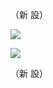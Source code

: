 （新 設）

![](https://www.nta.go.jp/tmp/9e47f49e-f23a-4b44-adc4-73566874c8e3/images/4392b1b4cd28f03cb3b66d60e80156fcf8a9006a997c3f158d58658e0bb6f2e5.jpg)

![](https://www.nta.go.jp/tmp/9e47f49e-f23a-4b44-adc4-73566874c8e3/images/ca5b541e2d02d04380d256e878a9de652ea659b4db6d5d9b8cd03ca3b3153637.jpg)

（新 設）